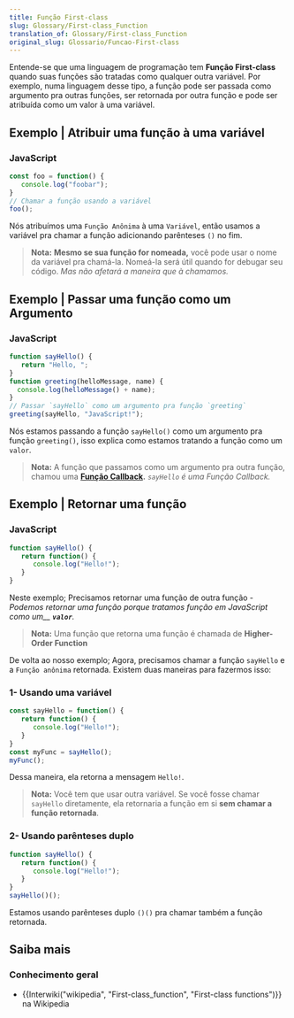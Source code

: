 ```yaml
---
title: Função First-class
slug: Glossary/First-class_Function
translation_of: Glossary/First-class_Function
original_slug: Glossario/Funcao-First-class
---
```

Entende-se que uma linguagem de programação tem **Função First-class** quando suas funções são tratadas como qualquer outra variável. Por exemplo, numa linguagem desse tipo, a função pode ser passada como argumento pra outras funções, ser retornada por outra função e pode ser atribuída como um valor à uma variável.

## Exemplo | Atribuir uma função à uma variável

### JavaScript

```js
const foo = function() {
   console.log("foobar");
}
// Chamar a função usando a variável
foo();
```

Nós atribuímos uma `Função Anônima` à uma `Variável`, então usamos a variável pra chamar a função adicionando parênteses `()` no fim.

> **Nota:** **Mesmo se sua função for nomeada,** você pode usar o nome da variável pra chamá-la. Nomeá-la será útil quando for debugar seu código. _Mas não afetará a maneira que à chamamos._

## Exemplo | Passar uma função como um Argumento

### JavaScript

```js
function sayHello() {
   return "Hello, ";
}
function greeting(helloMessage, name) {
  console.log(helloMessage() + name);
}
// Passar `sayHello` como um argumento pra função `greeting`
greeting(sayHello, "JavaScript!");
```

Nós estamos passando a função `sayHello()` como um argumento pra função `greeting()`, isso explica como estamos tratando a função como um `valor`.

> **Nota:** A função que passamos como um argumento pra outra função, chamou uma **[Função Callback](/pt-BR/docs/Glossary/Callback_function).** _`sayHello` é uma Função Callback._

## Exemplo | Retornar uma função

### JavaScript

```js
function sayHello() {
   return function() {
      console.log("Hello!");
   }
}
```

Neste exemplo; Precisamos retornar uma função de outra função - _Podemos retornar uma função porque tratamos função em JavaScript como um\_\_ **`valor`**._

> **Nota:** Uma função que retorna uma função é chamada de **Higher-Order Function**

De volta ao nosso exemplo; Agora, precisamos chamar a função `sayHello` e a `Função anônima` retornada. Existem duas maneiras para fazermos isso:

### 1- Usando uma variável

```js
const sayHello = function() {
   return function() {
      console.log("Hello!");
   }
}
const myFunc = sayHello();
myFunc();
```

Dessa maneira, ela retorna a mensagem `Hello!`.

> **Nota:** Você tem que usar outra variável. Se você fosse chamar `sayHello` diretamente, ela retornaria a função em si **sem chamar a função retornada**.

### 2- Usando parênteses duplo

```js
function sayHello() {
   return function() {
      console.log("Hello!");
   }
}
sayHello()();
```

Estamos usando parênteses duplo `()()` pra chamar também a função retornada.

## Saiba mais

### Conhecimento geral

- {{Interwiki("wikipedia", "First-class_function", "First-class functions")}} na Wikipedia

